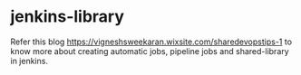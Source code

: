 # jenkins-library
Refer this blog https://vigneshsweekaran.wixsite.com/sharedevopstips-1 to know more about creating automatic jobs, pipeline jobs and shared-library in jenkins.

